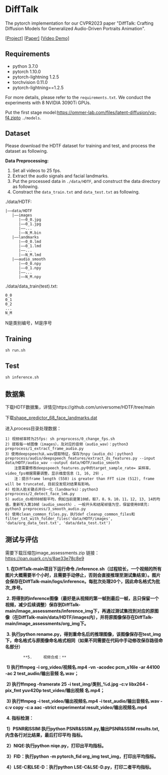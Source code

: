 # DiffTalk



The pytorch implementation for our CVPR2023 paper "DiffTalk: Crafting Diffusion Models for Generalized Audio-Driven Portraits Animation".

[[Project\]](https://sstzal.github.io/DiffTalk/) [[Paper\]](https://openaccess.thecvf.com/content/CVPR2023/papers/Shen_DiffTalk_Crafting_Diffusion_Models_for_Generalized_Audio-Driven_Portraits_Animation_CVPR_2023_paper.pdf) [[Video Demo\]](https://youtu.be/tup5kbsOJXc)

## Requirements



- python 3.7.0
- pytorch 1.10.0
- pytorch-lightning 1.2.5
- torchvision 0.11.0
- pytorch-lightning==1.2.5

For more details, please refer to the `requirements.txt`. We conduct the experiments with 8 NVIDIA 3090Ti GPUs.

Put the first stage model:https://ommer-lab.com/files/latent-diffusion/vq-f4.zipto `./models`.

## Dataset



Please download the HDTF dataset for training and test, and process the dataset as following.

**Data Preprocessing:**

1. Set all videos to 25 fps.
2. Extract the audio signals and facial landmarks.
3. Put the processed data in `./data/HDTF`, and construct the data directory as following.
4. Constract the `data_train.txt` and `data_test.txt` as following.

./data/HDTF:

```
|——data/HDTF
   |——images
      |——0_0.jpg
      |——0_1.jpg
      |——...
      |——N_M.bin
   |——landmarks
      |——0_0.lmd
      |——0_1.lmd
      |——...
      |——N_M.lmd
   |——audio_smooth
      |——0_0.npy
      |——0_1.npy
      |——...
      |——N_M.npy
```



./data/data_train(test).txt:

```
0_0
0_1
0_2
...
N_M
```

N是类别编号，M是序号

## Training

```
sh run.sh
```

## Test

```
sh inference.sh
```



## 数据集

下载HDTF数据集，详情见https://github.com/universome/HDTF/tree/main

下载[shape_predictor_68_face_landmarks.dat](https://github.com/yxdydgithub/difftalk_preprocess/blob/main/shape_predictor_68_face_landmarks.dat)

进入process目录处理数据：

```
1) 视频帧率转为25fps: sh preprocess/0_change_fps.sh 
2) 提取每一帧图像（images），及对应的音频（audio_wav）：python3 preprocess/1_extract_frame_audio.py 
3）使用deepspeech从.wav提取特征，保存为npy（audio_ds）：python3 preprocess/audio/deepspeech_features/extract_ds_features.py --input data/HDTF/audio_wav --output data/HDTF/audio_smooth 
	注意需要修改deepspeech_features.py中的target_sample_rate= 采样率，video_fps根据需要调整，显示维度信息（1, 16, 29）, 
	注：提示frame length (550) is greater than FFT size (512), frame will be truncated, 目前没发现对结果有影响。
4) 检测人脸关键点并归一化（landmarks）：python3 preprocess/2_detect_face_lmk.py 
5) audio_ds相邻8帧取平均，例如当前是第10帧，取7，8，9，10，11，12, 13, 14的均值，重新写入第10帧（audio_smooth）. 一般开头和结尾帧值为空，保留使用0填充: python3 preprocess/3_smooth_audio.py 
6) 使用clean_common_files.py，执行def cleanup_common_files和  filter_txt_with_folder_files('data/HDTF/images', 'data/org_data_test.txt', 'data/data_test.txt')
```



## 测试与评估
需要下载压缩包image_assessments.zip 
链接：https://pan.quark.cn/s/8ae33e78c8e9

​            **1.     在DiffTalk-main项目下运行命令./inference.sh（过程较长，一个视频的所有图片大概需要半个小时，且需要手动停止，否则会直接推理至测试集结束）。图片会保存在DiffTalk-main/logs/inference。每批次处理20个，因此命名格式为批次_序号。**

​            **2.     将得到的inference图像（最好是从视频的第一帧到最后一帧，且只保留一个视频，减少后续调整）保存到DiffTalk-main/image_assessments/inference_img下，再通过测试集找到对应的原图像（在DiffTalk-main/data/HDTF/images内），并将原图像保存在DiffTalk-main/image_assessments/org_img下。**

​            **3.     执行python rename.py，得到重命名后的推理图像，该图像保存在test_img下，命名格式与原图像命名格式相同（如果不同需要在代码中手动修改保存路径命名部分）**

            **5.     视频合成：**

​            **1)     执行ffmpeg -i org_video/视频名.mp4 -vn -acodec pcm_s16le -ar 44100 -ac 2 test_audio/输出音频		名.wav；**

​            **2)     执行ffmpeg -framerate 25 -i test_img/类别_%d.jpg -c:v libx264 -pix_fmt yuv420p test_video/输出视频	名.mp4；**

​            **3)     执行ffmpeg -i test_video/输出视频名.mp4 -i test_audio/输出音频名.wav -c:v copy -c:a aac -strict 	experimental result_video/输出视频名.mp4**

​            **4.     指标检测：**

​	**1）PSNR和SSIM:执行python PSNR&SSIM.py,输出PSNR&SSIM results.txt,内含各行对比结果，最后打印平均	指标。**

​	**2）NIQE:执行python niqe.py，打印出平均指标。**

​	**3）FID：执行python -m pytorch_fid org_img test_img，打印出平均指标。**

​	**4）LSE-C和LSE-D：执行python LSE-C&LSE-D.py，打印二者平均指标。**

​           
